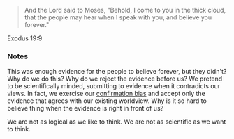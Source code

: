 > And the Lord said to Moses, "Behold, I come to you in the thick cloud, that
> the people may hear when I speak with you, and believe you forever."

Exodus 19:9

### Notes

This was enough evidence for the people to believe forever, but they didn't? Why
do we do this? Why do we reject the evidence before us? We pretend to be
scientifically minded, submitting to evidence when it contradicts our views. In
fact, we exercise our
[confirmation bias](https://en.wikipedia.org/wiki/Confirmation_bias) and accept
only the evidence that agrees with our existing worldview. Why is it so hard to
believe thing when the evidence is right in front of us? 

We are not as logical as we like to think. We are not as scientific as we want
to think.
